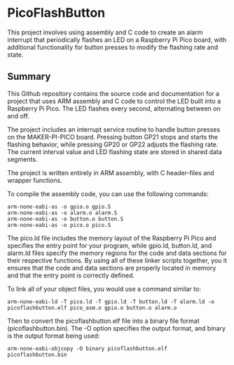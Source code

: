 # PicoFlashButton
This project involves using assembly and C code to create an alarm interrupt that periodically flashes an LED on a Raspberry Pi Pico board, with additional functionality for button presses to modify the flashing rate and state.

## Summary

This Github repository contains the source code and documentation for a project that uses ARM assembly and C code to control the LED built into a Raspberry Pi Pico. The LED flashes every second, alternating between on and off.

The project includes an interrupt service routine to handle button presses on the MAKER-PI-PICO board. Pressing button GP21 stops and starts the flashing behavior, while pressing GP20 or GP22 adjusts the flashing rate. The current interval value and LED flashing state are stored in shared data segments.

The project is written entirely in ARM assembly, with C header-files and wrapper functions.


To compile the assembly code, you can use the following commands:

```shell
arm-none-eabi-as -o gpio.o gpio.S
arm-none-eabi-as -o alarm.o alarm.S
arm-none-eabi-as -o button.o button.S
arm-none-eabi-as -o pico.o pico.S
```

The pico.ld file includes the memory layout of the Raspberry Pi Pico and specifies the entry point for your program, while gpio.ld, button.ld, and alarm.ld files specify the memory regions for the code and data sections for their respective functions. By using all of these linker scripts together, you it ensures that the code and data sections are properly located in memory and that the entry point is correctly defined.

To link all of your object files, you would use a command similar to:

```shell
arm-none-eabi-ld -T pico.ld -T gpio.ld -T button.ld -T alarm.ld -o picoflashbutton.elf pico_asm.o gpio.o button.o alarm.o
```

Then to convert the picoflashbutton.elf file into a binary file format (picoflashbutton.bin). The -O option specifies the output format, and binary is the output format being used:

```shell
arm-none-eabi-objcopy -O binary picoflashbutton.elf picoflashbutton.bin
```